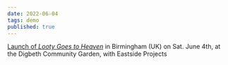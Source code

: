 ```yaml
---
date: 2022-06-04
tags: demo
published: true
---
```


[Launch of *Looty Goes to Heaven*](https://eastsideprojects.org/events/launch-looty-goes-to-heaven/) in Birmingham (UK) on Sat. June 4th, at the Digbeth Community Garden, with Eastside Projects